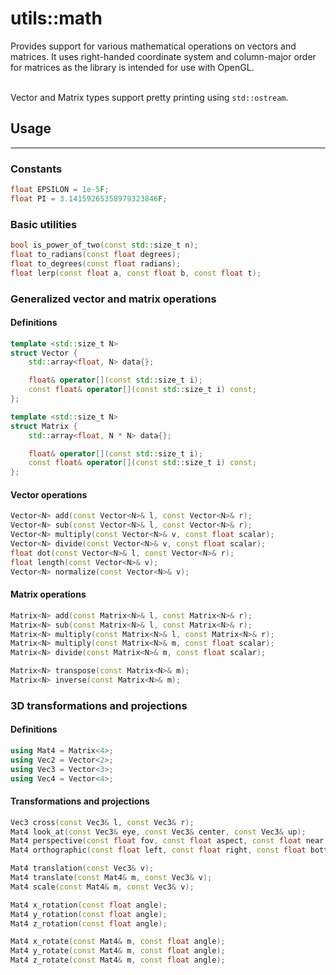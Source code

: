 # utils::math

Provides support for various mathematical operations on vectors and matrices.
It uses right-handed coordinate system and column-major order for matrices as
the library is intended for use with OpenGL.

\
Vector and Matrix types support pretty printing using `std::ostream`.

## Usage

---

### Constants
```c++
float EPSILON = 1e-5F;
float PI = 3.14159265358979323846F;
```

### Basic utilities
```c++
bool is_power_of_two(const std::size_t n);
float to_radians(const float degrees);
float to_degrees(const float radians);
float lerp(const float a, const float b, const float t);
```

### Generalized vector and matrix operations

#### Definitions
```c++
template <std::size_t N>
struct Vector {
    std::array<float, N> data{};

    float& operator[](const std::size_t i);
    const float& operator[](const std::size_t i) const;
};

template <std::size_t N>
struct Matrix {
    std::array<float, N * N> data{};

    float& operator[](const std::size_t i);
    const float& operator[](const std::size_t i) const;
};
```

#### Vector operations
```c++
Vector<N> add(const Vector<N>& l, const Vector<N>& r);
Vector<N> sub(const Vector<N>& l, const Vector<N>& r);
Vector<N> multiply(const Vector<N>& v, const float scalar);
Vector<N> divide(const Vector<N>& v, const float scalar);
float dot(const Vector<N>& l, const Vector<N>& r);
float length(const Vector<N>& v);
Vector<N> normalize(const Vector<N>& v);
```

#### Matrix operations
```c++
Matrix<N> add(const Matrix<N>& l, const Matrix<N>& r);
Matrix<N> sub(const Matrix<N>& l, const Matrix<N>& r);
Matrix<N> multiply(const Matrix<N>& l, const Matrix<N>& r);
Matrix<N> multiply(const Matrix<N>& m, const float scalar);
Matrix<N> divide(const Matrix<N>& m, const float scalar);

Matrix<N> transpose(const Matrix<N>& m);
Matrix<N> inverse(const Matrix<N>& m);
```

### 3D transformations and projections

#### Definitions
```c++
using Mat4 = Matrix<4>;
using Vec2 = Vector<2>;
using Vec3 = Vector<3>;
using Vec4 = Vector<4>;
```

#### Transformations and projections
```c++
Vec3 cross(const Vec3& l, const Vec3& r);
Mat4 look_at(const Vec3& eye, const Vec3& center, const Vec3& up);
Mat4 perspective(const float fov, const float aspect, const float near, const float far);
Mat4 orthographic(const float left, const float right, const float bottom, const float top, const float near, const float far);

Mat4 translation(const Vec3& v);
Mat4 translate(const Mat4& m, const Vec3& v);
Mat4 scale(const Mat4& m, const Vec3& v);

Mat4 x_rotation(const float angle);
Mat4 y_rotation(const float angle);
Mat4 z_rotation(const float angle);

Mat4 x_rotate(const Mat4& m, const float angle);
Mat4 y_rotate(const Mat4& m, const float angle);
Mat4 z_rotate(const Mat4& m, const float angle);
```

